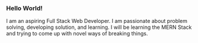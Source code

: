 ### Hello World!
I am an aspiring Full Stack Web Developer. I am passionate about problem solving, developing solution, and learning. I will be learning the MERN Stack and trying to come up with novel ways of breaking things.
